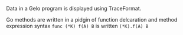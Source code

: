 Data in a Gelo program is displayed using TraceFormat.

Go methods are written in a pidgin of function delcaration and method expression syntax `func (*K) f(A) B` is written `(*K).f(A) B`